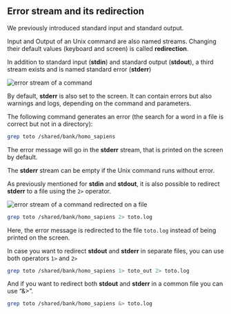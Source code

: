 ## Error stream and its redirection

We previously introduced standard input and standard output. 

Input and Output of an Unix command are also named streams. Changing their default values (keyboard and screen) is called **redirection**.

In addition to standard input (**stdin**) and standard output (**stdout**), a third stream exists and is named standard error (**stderr**) 

![error stream of a command](./assets/stream_in_out_err.png)

By default, **stderr** is also set to the screen. It can contain errors but also warnings and logs, depending on the command and parameters. 

The following command generates an error (the search for a word in a file is correct but not in a directory):
```bash
grep toto /shared/bank/homo_sapiens
```

The error message will go in the **stderr** stream, that is printed on the screen by default.

The **stderr** stream can be empty if the Unix command runs without error.

As previously mentioned for **stdin** and **stdout**, it is also possible to redirect **stderr** to a file using the `2>` operator.

![error stream of a command redirected on a file](./assets/stream_in_outfile_errfile.png)

```bash
grep toto /shared/bank/homo_sapiens 2> toto.log
```

Here, the error message is redirected to the file `toto.log` instead of being printed on the screen.

In case you want to redirect **stdout** and **stderr** in separate files, you can use both operators `1>` and `2>`

```bash
grep toto /shared/bank/homo_sapiens 1> toto_out 2> toto.log
```

And if you want to redirect both **stdout** and **stderr** in a common file you can use “&>”.
```bash
grep toto /shared/bank/homo_sapiens &> toto.log
```
